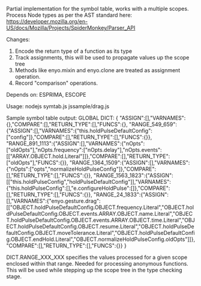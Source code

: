 Partial implementation for the symbol table, works with a multiple scopes. 
Process Node types as per the AST standard here: 
https://developer.mozilla.org/en-US/docs/Mozilla/Projects/SpiderMonkey/Parser_API

Changes:
1. Encode the return type of a function as its type
2. Track assignments, this will be used to propagate values up the scope tree
3. Methods like enyo.mixin and enyo.clone are treated as assignment operation.
4. Record "comparison" operations.


Depends on: ESPRIMA, ESCOPE

Usage:
nodejs symtab.js jssample/drag.js

Sample symbol table output:
GLOBAL DICT: 
{
    "ASSIGN":[],"VARNAMES":{},"COMPARE":[],"RETURN_TYPE":[],"FUNCS":{},
    "RANGE_549_659":{"ASSIGN":[],"VARNAMES":{"this.holdPulseDefaultConfig":["config"]},"COMPARE":[],"RETURN_TYPE":[],"FUNCS":{}},
    "RANGE_891_1113":{"ASSIGN":[],"VARNAMES":{"nOpts":["oldOpts"],"nOpts.frequency":["nOpts.delay"],"nOpts.events":[["ARRAY.OBJECT.hold.Literal"]]},"COMPARE":[],"RETURN_TYPE":["oldOpts"],"FUNCS":{}},
    "RANGE_1364_1509":{"ASSIGN":[],"VARNAMES":{"nOpts":["opts","normalizeHoldPulseConfig"]},"COMPARE":[],"RETURN_TYPE":[],"FUNCS":{}},
    "RANGE_1563_1823":{"ASSIGN":[["this.holdPulseConfig","holdPulseDefaultConfig"]],"VARNAMES":{"this.holdPulseConfig":[],"e.configureHoldPulse":[]},"COMPARE":[],"RETURN_TYPE":[],"FUNCS":{}},
    "RANGE_24_1833":{"ASSIGN":[],"VARNAMES":{"enyo.gesture.drag":[["OBJECT.holdPulseDefaultConfig.OBJECT.frequency.Literal","OBJECT.holdPulseDefaultConfig.OBJECT.events.ARRAY.OBJECT.name.Literal","OBJECT.holdPulseDefaultConfig.OBJECT.events.ARRAY.OBJECT.time.Literal","OBJECT.holdPulseDefaultConfig.OBJECT.resume.Literal","OBJECT.holdPulseDefaultConfig.OBJECT.moveTolerance.Literal","OBJECT.holdPulseDefaultConfig.OBJECT.endHold.Literal","OBJECT.normalizeHoldPulseConfig.oldOpts"]]},"COMPARE":[],"RETURN_TYPE":[],"FUNCS":{}}
}

DICT.RANGE_XXX_XXX specifies the values processed for a given scope enclosed within that range. Needed for processing anonymous functions.
This will be used while stepping up the scope tree in the type checking stage.
